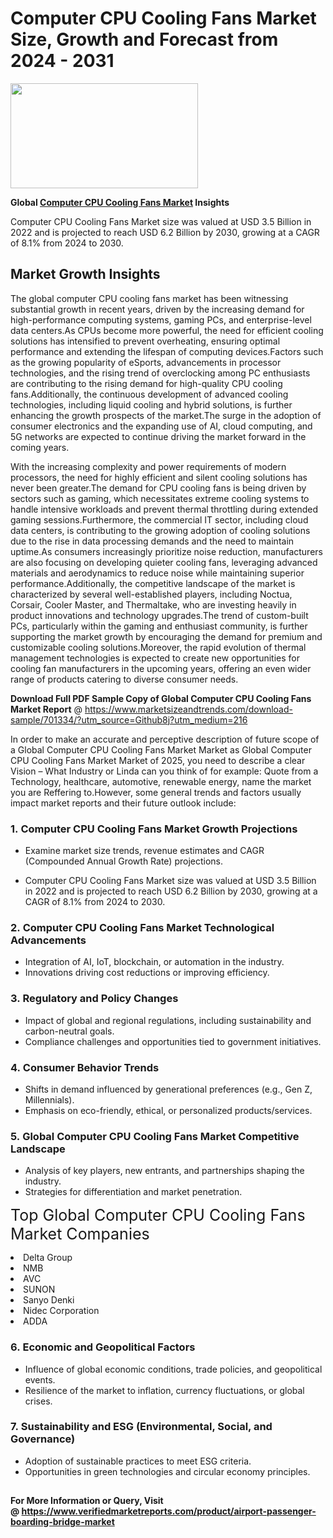 <H1>Computer CPU Cooling Fans Market Size, Growth and Forecast from 2024 - 2031</H1><img class="aligncenter size-medium wp-image-584254" src="https://thirdeyenews.in/wp-content/uploads/2024/09/Global-Market-Research-300x168.jpeg" alt="" width="300" height="168" /><p><strong>Global&nbsp;<a href="https://www.marketsizeandtrends.com/download-sample/701334/?utm_source=Github8j?utm_medium=216">Computer CPU Cooling Fans Market</a> Insights</strong></p><p>Computer CPU Cooling Fans Market size was valued at USD 3.5 Billion in 2022 and is projected to reach USD 6.2 Billion by 2030, growing at a CAGR of 8.1% from 2024 to 2030.</p><p><h2>Market Growth Insights</h2> <p>The global computer CPU cooling fans market has been witnessing substantial growth in recent years, driven by the increasing demand for high-performance computing systems, gaming PCs, and enterprise-level data centers.As CPUs become more powerful, the need for efficient cooling solutions has intensified to prevent overheating, ensuring optimal performance and extending the lifespan of computing devices.Factors such as the growing popularity of eSports, advancements in processor technologies, and the rising trend of overclocking among PC enthusiasts are contributing to the rising demand for high-quality CPU cooling fans.Additionally, the continuous development of advanced cooling technologies, including liquid cooling and hybrid solutions, is further enhancing the growth prospects of the market.The surge in the adoption of consumer electronics and the expanding use of AI, cloud computing, and 5G networks are expected to continue driving the market forward in the coming years.</p> <p>With the increasing complexity and power requirements of modern processors, the need for highly efficient and silent cooling solutions has never been greater.The demand for CPU cooling fans is being driven by sectors such as gaming, which necessitates extreme cooling systems to handle intensive workloads and prevent thermal throttling during extended gaming sessions.Furthermore, the commercial IT sector, including cloud data centers, is contributing to the growing adoption of cooling solutions due to the rise in data processing demands and the need to maintain uptime.As consumers increasingly prioritize noise reduction, manufacturers are also focusing on developing quieter cooling fans, leveraging advanced materials and aerodynamics to reduce noise while maintaining superior performance.Additionally, the competitive landscape of the market is characterized by several well-established players, including Noctua, Corsair, Cooler Master, and Thermaltake, who are investing heavily in product innovations and technology upgrades.The trend of custom-built PCs, particularly within the gaming and enthusiast community, is further supporting the market growth by encouraging the demand for premium and customizable cooling solutions.Moreover, the rapid evolution of thermal management technologies is expected to create new opportunities for cooling fan manufacturers in the upcoming years, offering an even wider range of products catering to diverse consumer needs.</p> <p><span class=""><strong>Download Full PDF Sample Copy of Global Computer CPU Cooling Fans Market Report</strong> @ <a href="https://www.marketsizeandtrends.com/download-sample/701334/?utm_source=Github8j?utm_medium=216" target="_blank">https://www.marketsizeandtrends.com/download-sample/701334/?utm_source=Github8j?utm_medium=216</a></span></p><p>In order to make an accurate and perceptive description of future scope of a Global&nbsp;Computer CPU Cooling Fans Market Market as Global&nbsp;Computer CPU Cooling Fans Market Market of 2025, you need to describe a clear Vision &ndash; What Industry or Linda can you think of for example: Quote from a Technology, healthcare, automotive, renewable energy, name the market you are Reffering to.However, some general trends and factors usually impact market reports and their future outlook include:</p><h3>1.&nbsp;<strong>Computer CPU Cooling Fans Market Growth Projections</strong></h3><ul><li>Examine market size trends, revenue estimates and CAGR (Compounded Annual Growth Rate) projections.</li><li><p>Computer CPU Cooling Fans Market size was valued at USD 3.5 Billion in 2022 and is projected to reach USD 6.2 Billion by 2030, growing at a CAGR of 8.1% from 2024 to 2030.</p></li></ul><h3>2.&nbsp;<strong>Computer CPU Cooling Fans Market Technological Advancements</strong></h3><ul><li>Integration of AI, IoT, blockchain, or automation in the industry.</li><li>Innovations driving cost reductions or improving efficiency.</li></ul><h3>3.&nbsp;<strong>Regulatory and Policy Changes</strong></h3><ul><li>Impact of global and regional regulations, including sustainability and carbon-neutral goals.</li><li>Compliance challenges and opportunities tied to government initiatives.</li></ul><h3>4.&nbsp;<strong>Consumer Behavior Trends</strong></h3><ul><li>Shifts in demand influenced by generational preferences (e.g., Gen Z, Millennials).</li><li>Emphasis on eco-friendly, ethical, or personalized products/services.</li></ul><h3>5.&nbsp;<strong>Global Computer CPU Cooling Fans Market Competitive Landscape</strong></h3><ul><li>Analysis of key players, new entrants, and partnerships shaping the industry.</li><li>Strategies for differentiation and market penetration.</li></ul><p data-pm-slice="1 1 []"><span style="color: inherit; font-family: inherit; font-size: 25px;">Top Global Computer CPU Cooling Fans Market Companies</span></p><div class="" data-test-id=""><p><li>Delta Group</li><li> NMB</li><li> AVC</li><li> SUNON</li><li> Sanyo Denki</li><li> Nidec Corporation</li><li> ADDA</li></p></div><h3>6.&nbsp;<strong>Economic and Geopolitical Factors</strong></h3><ul><li>Influence of global economic conditions, trade policies, and geopolitical events.</li><li>Resilience of the market to inflation, currency fluctuations, or global crises.</li></ul><h3>7.&nbsp;<strong>Sustainability and ESG (Environmental, Social, and Governance)</strong></h3><ul><li>Adoption of sustainable practices to meet ESG criteria.</li><li>Opportunities in green technologies and circular economy principles.</li></ul><h2><strong style="font-size: 14px;">For More Information or Query, Visit @&nbsp;</strong><a style="background-color: #ffffff; font-size: 14px;" href="https://www.marketsizeandtrends.com/report/computer-cpu-cooling-fans-market/" target="_blank">https://www.verifiedmarketreports.com/product/airport-passenger-boarding-bridge-market</a></h2>